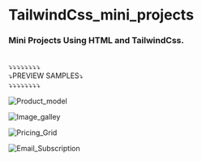 # TailwindCss_mini_projects
<h3>Mini Projects Using HTML and TailwindCss.</h3> </br>
⤵⤵⤵⤵⤵⤵⤵⤵ </br>
⤵PREVIEW SAMPLES⤵ </br>
⤵⤵⤵⤵⤵⤵⤵⤵ </br>

![Product_model](https://user-images.githubusercontent.com/60979495/187690063-b56c452e-a2e3-4237-907d-0179f9be539a.png)

![Image_galley](https://user-images.githubusercontent.com/60979495/187840827-e7ba155a-6d4d-4bd6-8614-61ea1fb7a766.png)

![Pricing_Grid](https://user-images.githubusercontent.com/60979495/187350532-21ffe0f7-2e0b-427b-918d-0f1b8a689fff.png)

![Email_Subscription](https://user-images.githubusercontent.com/60979495/187351818-157b39ae-0cd2-49c8-ad0f-a4963ad230c6.png)

